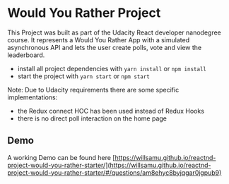 # Would You Rather Project

This Project was built as part of the Udacity React developer nanodegree course. It represents a Would You Rather App with a simulated asynchronous API and lets the user create polls, vote and view the leaderboard.

- install all project dependencies with `yarn install` or `npm install`
- start the project with `yarn start` or `npm start`

Note: Due to Udacity requirements there are some specific implementations:

- the Redux connect HOC has been used instead of Redux Hooks
- there is no direct poll interaction on the home page

## Demo

A working Demo can be found here [https://willsamu.github.io/reactnd-project-would-you-rather-starter/](https://willsamu.github.io/reactnd-project-would-you-rather-starter/#/questions/am8ehyc8byjqgar0jgpub9)
